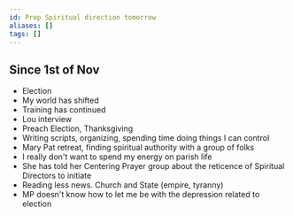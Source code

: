 ```yaml
---
id: Prep Spiritual direction tomorrow
aliases: []
tags: []
---
```


## Since 1st of Nov

- Election
- My world has shifted
- Training has continued
- Lou interview
- Preach Election, Thanksgiving
- Writing scripts, organizing, spending time doing things I can control
- Mary Pat retreat, finding spiritual authority with a group of folks
- I really don't want to spend my energy on parish life
- She has told her Centering Prayer group about the reticence of Spiritual Directors to initiate
- Reading less news. Church and State (empire, tyranny)
- MP doesn't know how to let me be with the depression related to election
